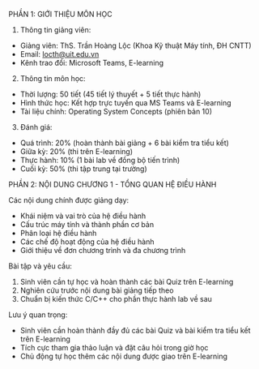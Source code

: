 

PHẦN 1: GIỚI THIỆU MÔN HỌC

1. Thông tin giảng viên:

- Giảng viên: ThS. Trần Hoàng Lộc (Khoa Kỹ thuật Máy tính, ĐH CNTT)
- Email: [locth@uit.edu.vn](mailto:locth@uit.edu.vn)
- Kênh trao đổi: Microsoft Teams, E-learning

2. Thông tin môn học:

- Thời lượng: 50 tiết (45 tiết lý thuyết + 5 tiết thực hành)
- Hình thức học: Kết hợp trực tuyến qua MS Teams và E-learning
- Tài liệu chính: Operating System Concepts (phiên bản 10)

3. Đánh giá:

- Quá trình: 20% (hoàn thành bài giảng + 6 bài kiểm tra tiểu kết)
- Giữa kỳ: 20% (thi trên E-learning)
- Thực hành: 10% (1 bài lab về đồng bộ tiến trình)
- Cuối kỳ: 50% (thi tập trung tại trường)

PHẦN 2: NỘI DUNG CHƯƠNG 1 - TỔNG QUAN HỆ ĐIỀU HÀNH

Các nội dung chính được giảng dạy:

- Khái niệm và vai trò của hệ điều hành
- Cấu trúc máy tính và thành phần cơ bản
- Phân loại hệ điều hành
- Các chế độ hoạt động của hệ điều hành
- Giới thiệu về đơn chương trình và đa chương trình

Bài tập và yêu cầu:

1. Sinh viên cần tự học và hoàn thành các bài Quiz trên E-learning
2. Nghiên cứu trước nội dung bài giảng tiếp theo
3. Chuẩn bị kiến thức C/C++ cho phần thực hành lab về sau

Lưu ý quan trọng:

- Sinh viên cần hoàn thành đầy đủ các bài Quiz và bài kiểm tra tiểu kết trên E-learning
- Tích cực tham gia thảo luận và đặt câu hỏi trong giờ học
- Chủ động tự học thêm các nội dung được giao trên E-learning